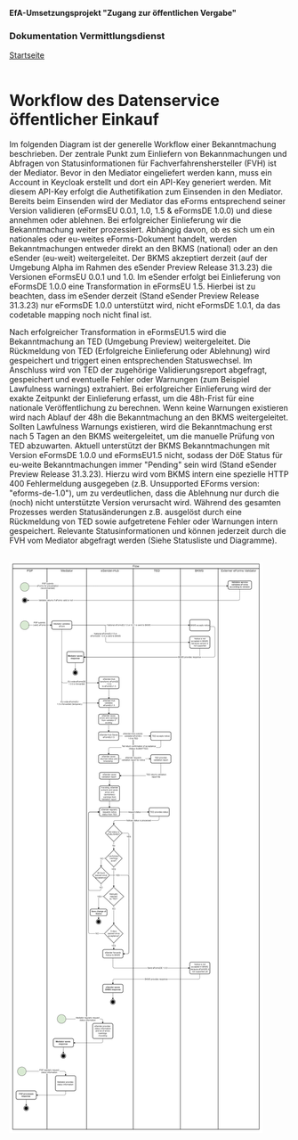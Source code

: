**EfA-Umsetzungsprojekt "Zugang zur öffentlichen Vergabe"**
### Dokumentation Vermittlungsdienst
[Startseite](Readme.md)
<br><br>

# Workflow des Datenservice öffentlicher Einkauf

Im folgenden Diagram ist der generelle Workflow einer Bekanntmachung beschrieben. Der zentrale Punkt zum Einliefern von Bekannmachungen und Abfragen von Statusinformationen für Fachverfahrenshersteller (FVH) ist der Mediator. Bevor in den Mediator eingeliefert werden kann, muss ein Account in Keycloak erstellt und dort ein API-Key generiert werden. Mit diesem API-Key erfolgt die Authetifikation zum Einsenden in den Mediator. Bereits beim Einsenden wird der Mediator das eForms entsprechend seiner Version validieren (eFormsEU 0.0.1, 1.0, 1.5 & eFormsDE 1.0.0) und diese annehmen oder ablehnen. Bei erfolgreicher Einlieferung wir die Bekanntmachung weiter prozessiert. Abhängig davon, ob es sich um ein nationales oder eu-weites eForms-Dokument handelt, werden Bekanntmachungen entweder direkt an den BKMS (national) oder an den eSender (eu-weit) weitergeleitet. Der BKMS akzeptiert derzeit (auf der Umgebung Alpha im Rahmen des eSender Preview Release 31.3.23) die Versionen eFormsEU 0.0.1 und 1.0. Im eSender erfolgt bei Einlieferung von eFormsDE 1.0.0 eine Transformation in eFormsEU 1.5. Hierbei ist zu beachten, dass im eSender derzeit (Stand eSender Preview Release 31.3.23) nur eFormsDE 1.0.0 unterstützt wird, nicht eFormsDE 1.0.1, da das codetable mapping noch nicht final ist.

Nach erfolgreicher Transformation in eFormsEU1.5 wird die Bekanntmachung an TED (Umgebung Preview) weitergeleitet. Die Rückmeldung von TED (Erfolgreiche Einlieferung oder Ablehnung) wird gespeichert und triggert einen entsprechenden Statuswechsel. Im Anschluss wird von TED der zugehörige Validierungsreport abgefragt, gespeichert und eventuelle Fehler oder Warnungen (zum Beispiel Lawfulness warnings) extrahiert. Bei erfolgreicher Einlieferung wird der exakte Zeitpunkt der Einlieferung erfasst, um die 48h-Frist für eine nationale Veröffentlichung zu berechnen. Wenn keine Warnungen existieren wird nach Ablauf der 48h die Bekanntmachung an den BKMS weitergeleitet. Sollten Lawfulness Warnungs existieren, wird die Bekanntmachung erst nach 5 Tagen an den BKMS weitergeleitet, um die manuelle Prüfung von TED abzuwarten. Aktuell unterstützt der BKMS Bekanntmachungen mit Version eFormsDE 1.0.0 und eFormsEU1.5 nicht, sodass der DöE Status für eu-weite Bekanntmachungen immer "Pending" sein wird (Stand eSender Preview Release 31.3.23). Hierzu wird vom BKMS intern eine spezielle HTTP 400 Fehlermeldung ausgegeben (z.B. Unsupported EForms version: "eforms-de-1.0"), um zu verdeutlichen, dass die Ablehnung nur durch die (noch) nicht unterstützte Version verursacht wird. Während des gesamten Prozesses werden Statusänderungen z.B. ausgelöst durch eine Rückmeldung von TED sowie aufgetretene Fehler oder Warnungen intern gespeichert. Relevante Statusinformationen und können jederzeit durch die FVH vom Mediator abgefragt werden (Siehe Statusliste und Diagramme).
<br><br>

![Workflow Diagramm](images/workflow_diagramm.png)


